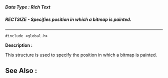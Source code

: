 ##### Data Type : Rich Text
##### RECTSIZE - Specifies position in which a bitmap is painted.
---
```
#include <global.h>
```
**Description :**

This structure is used to specify the position in which a bitmap is painted.

**See Also :**
---
